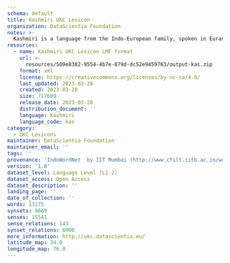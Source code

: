 ```yaml
---
schema: default
title: Kashmiri UKC Lexicon
organization: DataScientia Foundation
notes: >-
  Kashmiri is a language from the Indo-European family, spoken in Eurasia. The UKC Lexicon of Kashmiri is represented as a lexico-semantic network. It consists of words, word senses, synsets, as well as sense-level and synset-level relationships.
resources:
  - name: Kashmiri UKC Lexicon LMF format
    url: >-
      resources/509e8382-9554-4b7e-879d-dc52e9459763/output-kas.zip
    format: xml
    license: https://creativecommons.org/licenses/by-nc-sa/4.0/
    last_updated: 2023-03-28
    created: 2023-03-28
    size: 717609
    release_date: 2023-03-28
    distribution_document: ''
    language: Kashmiri
    language_code: kas
category:
  - UKC Lexicons
maintainer: DataScientia Foundation
maintainer_email: ''
tags: ''
provenance: 'IndoWordNet  by IIT Mumbai (http://www.cfilt.iitb.ac.in/wordnet/webhwn/); Wiktionary 2022.01. by Wikimedia Foundation (http://en.wiktionary.org); CogNet 2.1 by Khuyagbaatar Batsuren, National University of Mongolia (http://cognet.ukc.disi.unitn.it); KinDiv: Kinship Diversity 1.0 by Temuulen Khishigsuren (http://ukc.disi.unitn.it/index.php/kinship/); UniMet: Universal Metonymy 1.0 by Temuulen Khishigsuren and Gábor Bella (http://ukc.disi.unitn.it/index.php/metonymy/); MorphyNet 2.0 by Gábor Bella and Khuyagbaatar Batsuren (http://ukc.disi.unitn.it/index.php/morphynet/); Antonymy 1.0 by Gábor Bella (http://ukc.datascientia.eu); Princeton WordNet 2.1 by Princeton University (https://wordnet.princeton.edu)'
version: '1.0'
dataset_level: Language Level (L1-2)
dataset_access: Open Access
dataset_description: ''
landing_page: ''
date_of_collection: ''
words: 13175
synsets: 9669
senses: 15541
sense_relations: 143
synset_relations: 6900
more_information: http://ukc.datascientia.eu/
latitude_map: 34.0
longitude_map: 76.0
---
```

